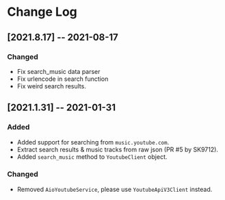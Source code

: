 # Change Log

## [2021.8.17] -- 2021-08-17
### Changed
- Fix search_music data parser
- Fix urlencode in search function
- Fix weird search results.


## [2021.1.31] -- 2021-01-31
### Added
- Added support for searching from `music.youtube.com`.
- Extract search results & music tracks from raw json (PR #5 by SK9712).
- Added `search_music` method to `YoutubeClient` object.

### Changed
- Removed `AioYoutubeService`, please use `YoutubeApiV3Client` instead.
